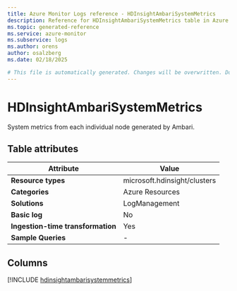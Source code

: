 ```yaml
---
title: Azure Monitor Logs reference - HDInsightAmbariSystemMetrics
description: Reference for HDInsightAmbariSystemMetrics table in Azure Monitor Logs.
ms.topic: generated-reference
ms.service: azure-monitor
ms.subservice: logs
ms.author: orens
author: osalzberg
ms.date: 02/18/2025

# This file is automatically generated. Changes will be overwritten. Do not change this file directly.
---
```


# HDInsightAmbariSystemMetrics

System metrics from each individual node generated by Ambari.


## Table attributes

|Attribute|Value|
|---|---|
|**Resource types**|microsoft.hdinsight/clusters|
|**Categories**|Azure Resources|
|**Solutions**| LogManagement|
|**Basic log**|No|
|**Ingestion-time transformation**|Yes|
|**Sample Queries**|-|



## Columns
  
[!INCLUDE [hdinsightambarisystemmetrics](~/reusable-content/ce-skilling/azure/includes/azure-monitor/reference/tables/hdinsightambarisystemmetrics-include.md)]
